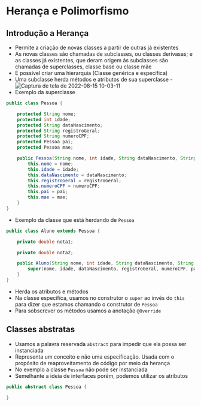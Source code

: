 # Herança e Polimorfismo

## Introdução a Herança

- Permite a criação de novas classes a partir de outras já existentes
- As novas classes são chamadas de subclasses, ou classes derivasas; e as classes já existentes, que deram origem ás subclasses são chamadas de superclasses, classe base ou classe mãe
- É possível criar uma hierarquia (Classe genérica e específica)
- Uma subclasse herda métodos e atributos de sua superclasse
-![Captura de tela de 2022-08-15 10-03-11](https://user-images.githubusercontent.com/43495376/184640035-07aa9a0d-54db-4b59-be0c-94190167fbcd.png)
- Exemplo da superclasse

```java
public class Pessoa {

    protected String nome;
    protected int idade;
    protected String dataNascimento;
    protected String registroGeral;
    protected String numeroCPF;
    protected Pessoa pai;
    protected Pessoa mae;

    public Pessoa(String nome, int idade, String dataNascimento, String registroGeral, String numeroCPF, Pessoa pai, Pessoa mae) {
        this.nome = nome;
        this.idade = idade;
        this.dataNascimento = dataNascimento;
        this.registroGeral = registroGeral;
        this.numeroCPF = numeroCPF;
        this.pai = pai;
        this.mae = mae;
    }
}
```

- Exemplo da classe que está herdando de `Pessoa`

```java
public class Aluno extends Pessoa {

    private double nota1;

    private double nota2;

    public Aluno(String nome, int idade, String dataNascimento, String registroGeral, String numeroCPF, Pessoa pai, Pessoa mae) {
        super(nome, idade, dataNascimento, registroGeral, numeroCPF, pai, mae);
    }
}
```

- Herda os atributos e métodos
- Na classe específica, usamos no construtor o `super` ao invés do `this` para dizer que estamos chamando o construtor de `Pessoa`
- Para sobscrever os métodos usamos a anotação `@Override`

## Classes abstratas

- Usamos a palavra reservada `abstract` para impedir que ela possa ser instanciada
- Representa um conceito e não uma especificação. Usada com o propósito de reaproveitamento de código por meio da herança
- No exemplo a classe `Pessoa` não pode ser instanciada
- Semelhante a ideia de interfaces porém, podemos utilizar os atributos

```java
public abstract class Pessoa {
    
}
```